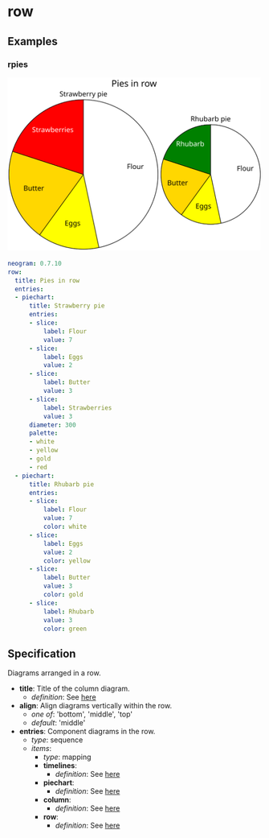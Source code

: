 # row

## Examples

### rpies

![rpies SVG](rpies.svg)

```yaml
neogram: 0.7.10
row:
  title: Pies in row
  entries:
  - piechart:
      title: Strawberry pie
      entries:
      - slice:
          label: Flour
          value: 7
      - slice:
          label: Eggs
          value: 2
      - slice:
          label: Butter
          value: 3
      - slice:
          label: Strawberries
          value: 3
      diameter: 300
      palette:
      - white
      - yellow
      - gold
      - red
  - piechart:
      title: Rhubarb pie
      entries:
      - slice:
          label: Flour
          value: 7
          color: white
      - slice:
          label: Eggs
          value: 2
          color: yellow
      - slice:
          label: Butter
          value: 3
          color: gold
      - slice:
          label: Rhubarb
          value: 3
          color: green
```
## Specification
Diagrams arranged in a row.

- **title**: Title of the column diagram.
    - *definition*: See [here](timelines.md)
- **align**: Align diagrams vertically within the row.
  - *one of*: 'bottom', 'middle', 'top'
  - *default*: 'middle'
- **entries**: Component diagrams in the row.
  - *type*: sequence
  - *items*:
    - *type*: mapping
    - **timelines**:
        - *definition*: See [here](timelines.md)
    - **piechart**:
        - *definition*: See [here](piechart.md)
    - **column**:
        - *definition*: See [here](column.md)
    - **row**:
        - *definition*: See [here](row.md)

